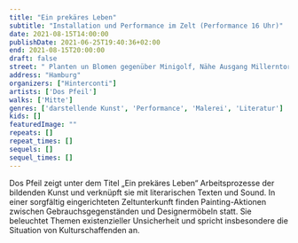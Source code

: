 ```yaml
---
title: "Ein prekäres Leben"
subtitle: "Installation und Performance im Zelt (Performance 16 Uhr)"
date: 2021-08-15T14:00:00
publishDate: 2021-06-25T19:40:36+02:00
end: 2021-08-15T20:00:00
draft: false
street: " Planten un Blomen gegenüber Minigolf, Nähe Ausgang Millerntor/St.Pauli"
address: "Hamburg"
organizers: ["Hinterconti"]
artists: ['Dos Pfeil']
walks: ['Mitte']
genres: ['darstellende Kunst', 'Performance', 'Malerei', 'Literatur']
kids: []
featuredImage: ""
repeats: []
repeat_times: []
sequels: []
sequel_times: []
---
```


Dos Pfeil zeigt unter dem Titel „Ein prekäres Leben“ Arbeitsprozesse der bildenden Kunst und verknüpft sie mit literarischen Texten und Sound. In einer sorgfältig eingerichteten Zeltunterkunft finden Painting-Aktionen zwischen Gebrauchsgegenständen und Designermöbeln statt. Sie beleuchtet Themen existenzieller Unsicherheit und spricht insbesondere die Situation von Kulturschaffenden an. 